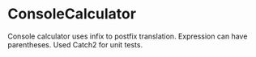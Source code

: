 # ConsoleCalculator

Console calculator uses infix to postfix translation. Expression can have parentheses. Used Catch2 for unit tests.
